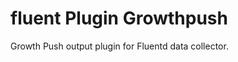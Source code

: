 fluent Plugin Growthpush
========================

Growth Push output plugin for Fluentd data collector.

